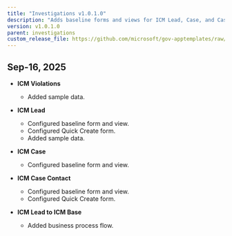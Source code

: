 ```yaml
---
title: "Investigations v1.0.1.0"
description: "Adds baseline forms and views for ICM Lead, Case, and Case Contact; implements Quick Create forms for Lead and Case Contact; includes sample data for ICM Violations and ICM Lead; and introduces a business process flow linking ICM Lead to ICM Base."
version: v1.0.1.0
parent: investigations
custom_release_file: https://github.com/microsoft/gov-apptemplates/raw/main/federal/investigative-case-management/releases/v1.0.1.0/MS-Fed-Investigative-Case-Management_managed%20-%201.0.1.0.zip
---
```


## Sep-16, 2025

- **ICM Violations**
  - Added sample data.

- **ICM Lead**
  - Configured baseline form and view.
  - Configured Quick Create form.
  - Added sample data.

- **ICM Case**
  - Configured baseline form and view.

- **ICM Case Contact**
  - Configured baseline form and view.
  - Configured Quick Create form.

- **ICM Lead to ICM Base**
  - Added business process flow.
